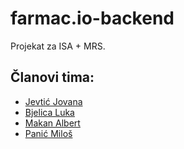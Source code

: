 # farmac.io-backend
Projekat za ISA + MRS.

## Članovi tima:
<ul>
<li><a href="https://github.com/jojev">Jevtić Jovana</a></li>
<li><a href="https://github.com/bjelicaluka">Bjelica Luka</a></li>
<li><a href="https://github.com/albertmakan">Makan	Albert</a></li>
<li><a href="https://github.com/panicmilos">Panić	Miloš</a></li>
</ul>
